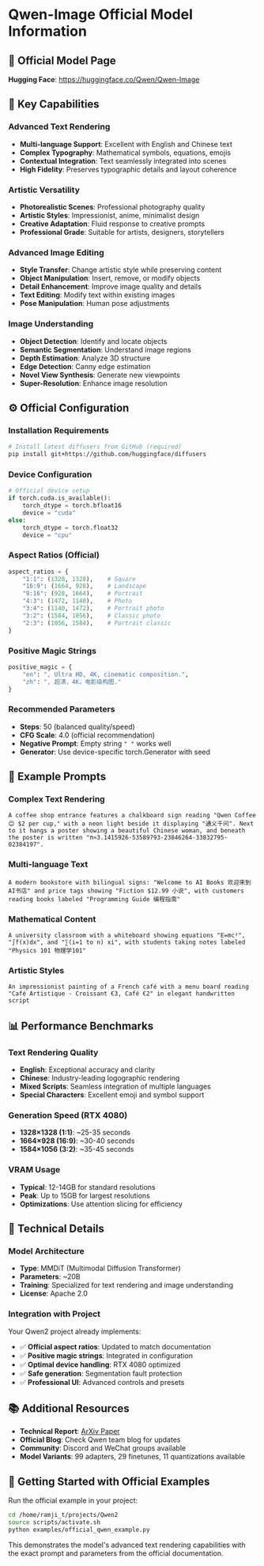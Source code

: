 # Qwen-Image Official Model Information

## 📖 **Official Model Page**
**Hugging Face**: https://huggingface.co/Qwen/Qwen-Image

## 🎯 **Key Capabilities**

### **Advanced Text Rendering**
- **Multi-language Support**: Excellent with English and Chinese text
- **Complex Typography**: Mathematical symbols, equations, emojis
- **Contextual Integration**: Text seamlessly integrated into scenes
- **High Fidelity**: Preserves typographic details and layout coherence

### **Artistic Versatility**
- **Photorealistic Scenes**: Professional photography quality
- **Artistic Styles**: Impressionist, anime, minimalist design
- **Creative Adaptation**: Fluid response to creative prompts
- **Professional Grade**: Suitable for artists, designers, storytellers

### **Advanced Image Editing**
- **Style Transfer**: Change artistic style while preserving content
- **Object Manipulation**: Insert, remove, or modify objects
- **Detail Enhancement**: Improve image quality and details
- **Text Editing**: Modify text within existing images
- **Pose Manipulation**: Human pose adjustments

### **Image Understanding**
- **Object Detection**: Identify and locate objects
- **Semantic Segmentation**: Understand image regions
- **Depth Estimation**: Analyze 3D structure
- **Edge Detection**: Canny edge estimation
- **Novel View Synthesis**: Generate new viewpoints
- **Super-Resolution**: Enhance image resolution

## ⚙️ **Official Configuration**

### **Installation Requirements**
```bash
# Install latest diffusers from GitHub (required)
pip install git+https://github.com/huggingface/diffusers
```

### **Device Configuration**
```python
# Official device setup
if torch.cuda.is_available():
    torch_dtype = torch.bfloat16
    device = "cuda"
else:
    torch_dtype = torch.float32
    device = "cpu"
```

### **Aspect Ratios (Official)**
```python
aspect_ratios = {
    "1:1": (1328, 1328),    # Square
    "16:9": (1664, 928),    # Landscape
    "9:16": (928, 1664),    # Portrait
    "4:3": (1472, 1140),    # Photo
    "3:4": (1140, 1472),    # Portrait photo
    "3:2": (1584, 1056),    # Classic photo
    "2:3": (1056, 1584),    # Portrait classic
}
```

### **Positive Magic Strings**
```python
positive_magic = {
    "en": ", Ultra HD, 4K, cinematic composition.",
    "zh": ", 超清，4K，电影级构图."
}
```

### **Recommended Parameters**
- **Steps**: 50 (balanced quality/speed)
- **CFG Scale**: 4.0 (official recommendation)
- **Negative Prompt**: Empty string `" "` works well
- **Generator**: Use device-specific torch.Generator with seed

## 🎨 **Example Prompts**

### **Complex Text Rendering**
```
A coffee shop entrance features a chalkboard sign reading "Qwen Coffee 😊 $2 per cup," with a neon light beside it displaying "通义千问". Next to it hangs a poster showing a beautiful Chinese woman, and beneath the poster is written "π≈3.1415926-53589793-23846264-33832795-02384197".
```

### **Multi-language Text**
```
A modern bookstore with bilingual signs: "Welcome to AI Books 欢迎来到AI书店" and price tags showing "Fiction $12.99 小说", with customers reading books labeled "Programming Guide 编程指南"
```

### **Mathematical Content**
```
A university classroom with a whiteboard showing equations "E=mc²", "∫f(x)dx", and "∑(i=1 to n) xi", with students taking notes labeled "Physics 101 物理学101"
```

### **Artistic Styles**
```
An impressionist painting of a French café with a menu board reading "Café Artistique - Croissant €3, Café €2" in elegant handwritten script
```

## 📊 **Performance Benchmarks**

### **Text Rendering Quality**
- **English**: Exceptional accuracy and clarity
- **Chinese**: Industry-leading logographic rendering
- **Mixed Scripts**: Seamless integration of multiple languages
- **Special Characters**: Excellent emoji and symbol support

### **Generation Speed (RTX 4080)**
- **1328×1328 (1:1)**: ~25-35 seconds
- **1664×928 (16:9)**: ~30-40 seconds
- **1584×1056 (3:2)**: ~35-45 seconds

### **VRAM Usage**
- **Typical**: 12-14GB for standard resolutions
- **Peak**: Up to 15GB for largest resolutions
- **Optimizations**: Use attention slicing for efficiency

## 🔬 **Technical Details**

### **Model Architecture**
- **Type**: MMDiT (Multimodal Diffusion Transformer)
- **Parameters**: ~20B
- **Training**: Specialized for text rendering and image understanding
- **License**: Apache 2.0

### **Integration with Project**
Your Qwen2 project already implements:
- ✅ **Official aspect ratios**: Updated to match documentation
- ✅ **Positive magic strings**: Integrated in configuration
- ✅ **Optimal device handling**: RTX 4080 optimized
- ✅ **Safe generation**: Segmentation fault protection
- ✅ **Professional UI**: Advanced controls and presets

## 📚 **Additional Resources**

- **Technical Report**: [ArXiv Paper](https://arxiv.org/abs/2508.02324)
- **Official Blog**: Check Qwen team blog for updates
- **Community**: Discord and WeChat groups available
- **Model Variants**: 99 adapters, 29 finetunes, 11 quantizations available

## 🚀 **Getting Started with Official Examples**

Run the official example in your project:
```bash
cd /home/ramji_t/projects/Qwen2
source scripts/activate.sh
python examples/official_qwen_example.py
```

This demonstrates the model's advanced text rendering capabilities with the exact prompt and parameters from the official documentation.
